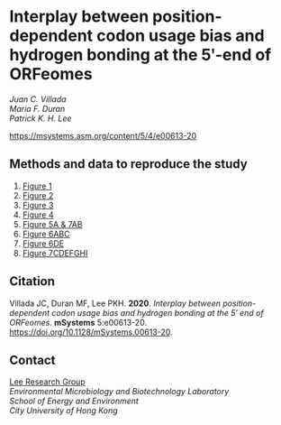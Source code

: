 # Interplay between position-dependent codon usage bias and hydrogen bonding at the 5ʹ-end of ORFeomes

_Juan C. Villada_<br />
_Maria F. Duran_<br />
_Patrick K. H. Lee_<br />

https://msystems.asm.org/content/5/4/e00613-20

## Methods and data to reproduce the study

1. [Figure 1](Fig_1_code/)
2. [Figure 2](Fig_2_code/)
3. [Figure 3](Fig_3_code/)
4. [Figure 4](Fig_4_code/)
5. [Figure 5A & 7AB](Fig_5A_and_7AB_code/)
6. [Figure 6ABC](Fig_6ABC_code/)
7. [Figure 6DE](Fig_6DE_code/)
8. [Figure 7CDEFGHI](Fig_7CDEFGHI_code/)

## Citation

Villada JC, Duran MF, Lee PKH. **2020**. _Interplay between position-dependent codon usage bias and hydrogen bonding at the 5ʹ end of ORFeomes_. **mSystems** 5:e00613-20. https://doi.org/10.1128/mSystems.00613-20.

## Contact
[Lee Research Group](http://www6.cityu.edu.hk/see/personal/Patrick_Lee/research.html)<br />
_Environmental Microbiology and Biotechnology Laboratory<br />
School of Energy and Environment<br />
City University of Hong Kong_


